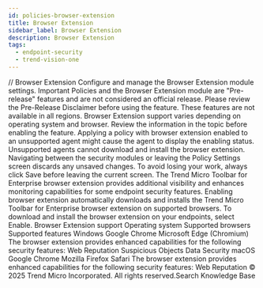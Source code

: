 ```yaml
---
id: policies-browser-extension
title: Browser Extension
sidebar_label: Browser Extension
description: Browser Extension
tags:
  - endpoint-security
  - trend-vision-one
---
```


/*<![CDATA[*/ $('#title').html($('meta[name=map-description]').attr('content')); /*]]>*/ Browser Extension Configure and manage the Browser Extension module settings. Important Policies and the Browser Extension module are "Pre-release" features and are not considered an official release. Please review the Pre-Release Disclaimer before using the feature. These features are not available in all regions. Browser Extension support varies depending on operating system and browser. Review the information in the topic before enabling the feature. Applying a policy with browser extension enabled to an unsupported agent might cause the agent to display the enabling status. Unsupported agents cannot download and install the browser extension. Navigating between the security modules or leaving the Policy Settings screen discards any unsaved changes. To avoid losing your work, always click Save before leaving the current screen. The Trend Micro Toolbar for Enterprise browser extension provides additional visibility and enhances monitoring capabilities for some endpoint security features. Enabling browser extension automatically downloads and installs the Trend Micro Toolbar for Enterprise browser extension on supported browsers. To download and install the browser extension on your endpoints, select Enable. Browser Extension support Operating system Supported browsers Supported features Windows Google Chrome Microsoft Edge (Chromium) The browser extension provides enhanced capabilities for the following security features: Web Reputation Suspicious Objects Data Security macOS Google Chrome Mozilla Firefox Safari The browser extension provides enhanced capabilities for the following security features: Web Reputation © 2025 Trend Micro Incorporated. All rights reserved.Search Knowledge Base